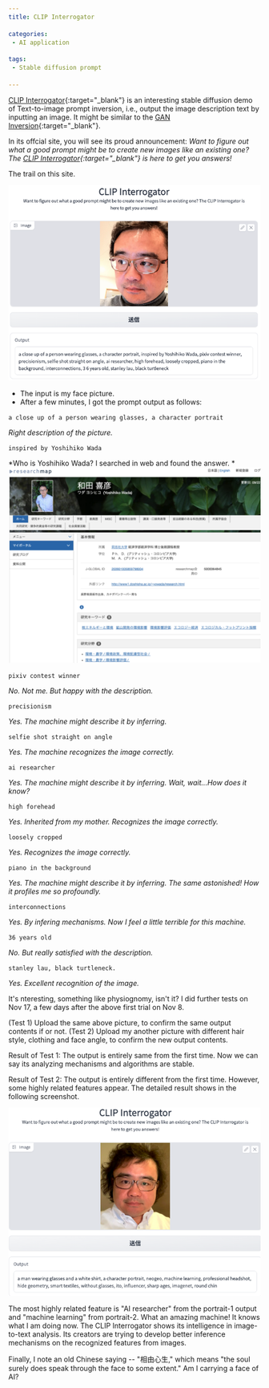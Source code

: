 ```yaml
---
title: CLIP Interrogator

categories:
 - AI application

tags:
 - Stable diffusion prompt
 
---
```


[CLIP Interrogator](https://huggingface.co/spaces/pharma/CLIP-Interrogator){:target="_blank"} is an interesting stable diffusion demo of Text-to-image prompt inversion, i.e., output the image description text by inputting an image. It might be similar to the [GAN Inversion](https://github.com/weihaox/awesome-gan-inversion){:target="_blank"}.

<!--more-->

In its offcial site, you will see its proud announcement: *Want to figure out what a good prompt might be to create new images like an existing one? The [CLIP Interrogator](https://huggingface.co/spaces/pharma/CLIP-Interrogator){:target="_blank"} is here to get you answers!*

The trail on this site.

![What does it say to my face picture?](/assets/images/20221108_1.png)

- The input is my face picture.
- After a few minutes, I got the prompt output as follows:
 
```
a close up of a person wearing glasses, a character portrait
```
*Right description of the picture.*

```
inspired by Yoshihiko Wada
```
*Who is Yoshihiko Wada? I searched in web and found the answer. *
![What does it say to my face picture?](/assets/images/20221108_2.png)

```
pixiv contest winner
```
*No. Not me. But happy with the description.*

```
precisionism
```
*Yes. The machine might describe it by inferring.*

```
selfie shot straight on angle
```
*Yes. The machine recognizes the image correctly.*

```
ai researcher
```
*Yes. The machine might describe it by inferring. Wait, wait...How does it know?*

```
high forehead
```
*Yes. Inherited from my mother. Recognizes the image correctly.*

```
loosely cropped
```
*Yes. Recognizes the image correctly.*

```
piano in the background
```
*Yes. The machine might describe it by inferring. The same astonished! How it profiles me so profoundly.*

```
interconnections
```
*Yes. By infering mechanisms. Now I feel a little terrible for this machine.*

```
36 years old
```
*No. But really satisfied with the description.*

```
stanley lau, black turtleneck.
```
*Yes. Excellent recognition of the image.*

It's nteresting, something like physiognomy, isn't it?
I did further tests on Nov 17, a few days after the above first trial on Nov 8.

(Test 1) Upload the same above picture, to confirm the same output contents if or not.
(Test 2) Upload my another picture with different hair style, clothing and face angle, to confirm the new output contents.

Result of Test 1: The output is entirely same from the first time.
Now we can say its analyzing mechanisms and algorithms are stable.

Result of Test 2: The output is entirely different from the first time. However, some highly related features appear.
The detailed result shows in the following screenshot.

![Test 2](/assets/images/20221117_1.png)

The most highly related feature is "AI researcher" from the portrait-1 output and "machine learning" from portrait-2.
What an amazing machine!  It knows what I am doing now.
The CLIP Interrogator shows its intelligence in image-to-text analysis. Its creators are trying to develop better inference mechanisms on the recognized features from images. 

Finally, I note an old Chinese saying -- "相由心生," which means "the soul surely does speak through the face to some extent."
Am I carrying a face of AI?




